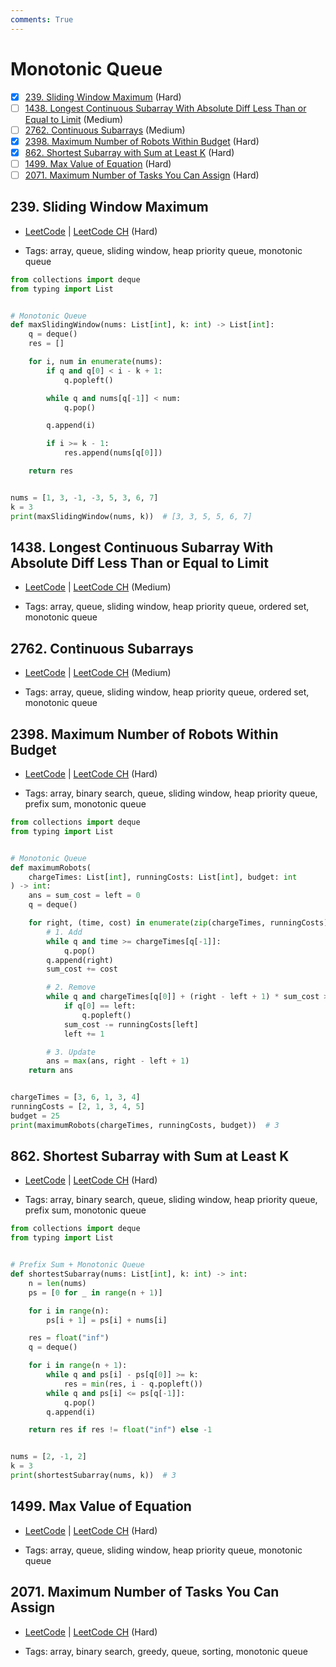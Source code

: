 ```yaml
---
comments: True
---
```


# Monotonic Queue

- [x] [239. Sliding Window Maximum](https://leetcode.cn/problems/sliding-window-maximum/) (Hard)
- [ ] [1438. Longest Continuous Subarray With Absolute Diff Less Than or Equal to Limit](https://leetcode.cn/problems/longest-continuous-subarray-with-absolute-diff-less-than-or-equal-to-limit/) (Medium)
- [ ] [2762. Continuous Subarrays](https://leetcode.cn/problems/continuous-subarrays/) (Medium)
- [x] [2398. Maximum Number of Robots Within Budget](https://leetcode.cn/problems/maximum-number-of-robots-within-budget/) (Hard)
- [x] [862. Shortest Subarray with Sum at Least K](https://leetcode.cn/problems/shortest-subarray-with-sum-at-least-k/) (Hard)
- [ ] [1499. Max Value of Equation](https://leetcode.cn/problems/max-value-of-equation/) (Hard)
- [ ] [2071. Maximum Number of Tasks You Can Assign](https://leetcode.cn/problems/maximum-number-of-tasks-you-can-assign/) (Hard)

## 239. Sliding Window Maximum

-   [LeetCode](https://leetcode.com/problems/sliding-window-maximum/) | [LeetCode CH](https://leetcode.cn/problems/sliding-window-maximum/) (Hard)

-   Tags: array, queue, sliding window, heap priority queue, monotonic queue

```python title="239. Sliding Window Maximum - Python Solution"
from collections import deque
from typing import List


# Monotonic Queue
def maxSlidingWindow(nums: List[int], k: int) -> List[int]:
    q = deque()
    res = []

    for i, num in enumerate(nums):
        if q and q[0] < i - k + 1:
            q.popleft()

        while q and nums[q[-1]] < num:
            q.pop()

        q.append(i)

        if i >= k - 1:
            res.append(nums[q[0]])

    return res


nums = [1, 3, -1, -3, 5, 3, 6, 7]
k = 3
print(maxSlidingWindow(nums, k))  # [3, 3, 5, 5, 6, 7]

```

## 1438. Longest Continuous Subarray With Absolute Diff Less Than or Equal to Limit

-   [LeetCode](https://leetcode.com/problems/longest-continuous-subarray-with-absolute-diff-less-than-or-equal-to-limit/) | [LeetCode CH](https://leetcode.cn/problems/longest-continuous-subarray-with-absolute-diff-less-than-or-equal-to-limit/) (Medium)

-   Tags: array, queue, sliding window, heap priority queue, ordered set, monotonic queue

## 2762. Continuous Subarrays

-   [LeetCode](https://leetcode.com/problems/continuous-subarrays/) | [LeetCode CH](https://leetcode.cn/problems/continuous-subarrays/) (Medium)

-   Tags: array, queue, sliding window, heap priority queue, ordered set, monotonic queue

## 2398. Maximum Number of Robots Within Budget

-   [LeetCode](https://leetcode.com/problems/maximum-number-of-robots-within-budget/) | [LeetCode CH](https://leetcode.cn/problems/maximum-number-of-robots-within-budget/) (Hard)

-   Tags: array, binary search, queue, sliding window, heap priority queue, prefix sum, monotonic queue

```python title="2398. Maximum Number of Robots Within Budget - Python Solution"
from collections import deque
from typing import List


# Monotonic Queue
def maximumRobots(
    chargeTimes: List[int], runningCosts: List[int], budget: int
) -> int:
    ans = sum_cost = left = 0
    q = deque()

    for right, (time, cost) in enumerate(zip(chargeTimes, runningCosts)):
        # 1. Add
        while q and time >= chargeTimes[q[-1]]:
            q.pop()
        q.append(right)
        sum_cost += cost

        # 2. Remove
        while q and chargeTimes[q[0]] + (right - left + 1) * sum_cost > budget:
            if q[0] == left:
                q.popleft()
            sum_cost -= runningCosts[left]
            left += 1

        # 3. Update
        ans = max(ans, right - left + 1)
    return ans


chargeTimes = [3, 6, 1, 3, 4]
runningCosts = [2, 1, 3, 4, 5]
budget = 25
print(maximumRobots(chargeTimes, runningCosts, budget))  # 3

```

## 862. Shortest Subarray with Sum at Least K

-   [LeetCode](https://leetcode.com/problems/shortest-subarray-with-sum-at-least-k/) | [LeetCode CH](https://leetcode.cn/problems/shortest-subarray-with-sum-at-least-k/) (Hard)

-   Tags: array, binary search, queue, sliding window, heap priority queue, prefix sum, monotonic queue

```python title="862. Shortest Subarray with Sum at Least K - Python Solution"
from collections import deque
from typing import List


# Prefix Sum + Monotonic Queue
def shortestSubarray(nums: List[int], k: int) -> int:
    n = len(nums)
    ps = [0 for _ in range(n + 1)]

    for i in range(n):
        ps[i + 1] = ps[i] + nums[i]

    res = float("inf")
    q = deque()

    for i in range(n + 1):
        while q and ps[i] - ps[q[0]] >= k:
            res = min(res, i - q.popleft())
        while q and ps[i] <= ps[q[-1]]:
            q.pop()
        q.append(i)

    return res if res != float("inf") else -1


nums = [2, -1, 2]
k = 3
print(shortestSubarray(nums, k))  # 3

```

## 1499. Max Value of Equation

-   [LeetCode](https://leetcode.com/problems/max-value-of-equation/) | [LeetCode CH](https://leetcode.cn/problems/max-value-of-equation/) (Hard)

-   Tags: array, queue, sliding window, heap priority queue, monotonic queue

## 2071. Maximum Number of Tasks You Can Assign

-   [LeetCode](https://leetcode.com/problems/maximum-number-of-tasks-you-can-assign/) | [LeetCode CH](https://leetcode.cn/problems/maximum-number-of-tasks-you-can-assign/) (Hard)

-   Tags: array, binary search, greedy, queue, sorting, monotonic queue
